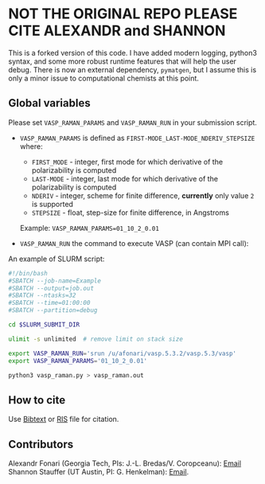 # NOT THE ORIGINAL REPO PLEASE CITE ALEXANDR and SHANNON

This is a forked version of this code. I have added modern logging, python3 syntax, and some more robust runtime features that will help the user debug. There is now an external dependency, `pymatgen`, but I assume this is only a minor issue to computational chemists at this point. 

## Global variables

Please set `VASP_RAMAN_PARAMS` and `VASP_RAMAN_RUN` in your submission script.

  - `VASP_RAMAN_PARAMS` is defined as `FIRST-MODE_LAST-MODE_NDERIV_STEPSIZE` where:
      - `FIRST_MODE` - integer, first mode for which derivative of the polarizability is computed
      - `LAST-MODE`  - integer, last mode for which derivative of the polarizability is computed
      - `NDERIV`     - integer, scheme for finite difference, **currently** only value `2` is supported
      - `STEPSIZE`   - float, step-size for finite difference, in Angstroms
        
    Example: `VASP_RAMAN_PARAMS=01_10_2_0.01`

  - `VASP_RAMAN_RUN` the command to execute VASP (can contain MPI call):  

An example of SLURM script:

```bash
#!/bin/bash
#SBATCH --job-name=Example
#SBATCH --output=job.out
#SBATCH --ntasks=32
#SBATCH --time=01:00:00
#SBATCH --partition=debug

cd $SLURM_SUBMIT_DIR

ulimit -s unlimited  # remove limit on stack size

export VASP_RAMAN_RUN='srun /u/afonari/vasp.5.3.2/vasp.5.3/vasp'
export VASP_RAMAN_PARAMS='01_10_2_0.01'

python3 vasp_raman.py > vasp_raman.out
```


## How to cite

Use [Bibtext](https://raw.githubusercontent.com/raman-sc/VASP/master/vasp_raman_py.bib) or [RIS](https://raw.githubusercontent.com/raman-sc/VASP/master/vasp_raman_py.ris) file for citation.

## Contributors

Alexandr Fonari (Georgia Tech, PIs: J.-L. Bredas/V. Coropceanu): [Email](mailto:alexandr.fonari[nospam]gatech.edu)  
Shannon Stauffer (UT Austin, PI: G. Henkelman): [Email](mailto:stauffers[nospam]utexas.edu).
